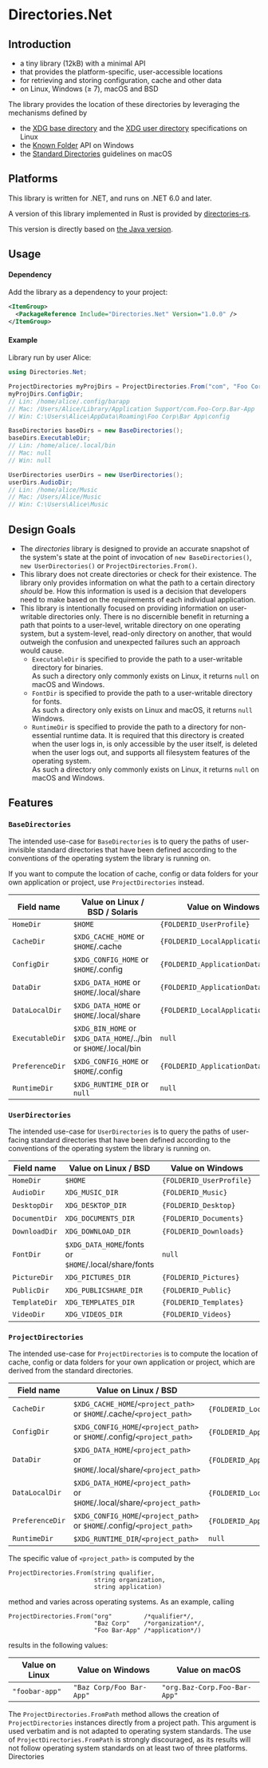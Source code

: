 # Directories.Net

## Introduction

- a tiny library (12kB) with a minimal API
- that provides the platform-specific, user-accessible locations
- for retrieving and storing configuration, cache and other data
- on Linux, Windows (≥ 7), macOS and BSD

The library provides the location of these directories by leveraging the mechanisms defined by
- the [XDG base directory](https://standards.freedesktop.org/basedir-spec/basedir-spec-latest.html) and
  the [XDG user directory](https://www.freedesktop.org/wiki/Software/xdg-user-dirs/) specifications on Linux
- the [Known Folder](https://msdn.microsoft.com/en-us/library/windows/desktop/dd378457.aspx) API on Windows
- the [Standard Directories](https://developer.apple.com/library/content/documentation/FileManagement/Conceptual/FileSystemProgrammingGuide/FileSystemOverview/FileSystemOverview.html#//apple_ref/doc/uid/TP40010672-CH2-SW6)
  guidelines on macOS

## Platforms

This library is written for .NET, and runs on .NET 6.0 and later.

A version of this library implemented in Rust is provided by [directories-rs](https://github.com/dirs-dev/directories-rs).

This version is directly based on [the Java version](https://github.com/dirs-dev/directories-jvm).

## Usage

#### Dependency

Add the library as a dependency to your project:

```xml
<ItemGroup>
  <PackageReference Include="Directories.Net" Version="1.0.0" />
</ItemGroup>
```

#### Example

Library run by user Alice:

```csharp
using Directories.Net;

ProjectDirectories myProjDirs = ProjectDirectories.From("com", "Foo Corp", "Bar App");
myProjDirs.ConfigDir;
// Lin: /home/alice/.config/barapp
// Mac: /Users/Alice/Library/Application Support/com.Foo-Corp.Bar-App
// Win: C:\Users\Alice\AppData\Roaming\Foo Corp\Bar App\config

BaseDirectories baseDirs = new BaseDirectories();
baseDirs.ExecutableDir;
// Lin: /home/alice/.local/bin
// Mac: null
// Win: null

UserDirectories userDirs = new UserDirectories();
userDirs.AudioDir;
// Lin: /home/alice/Music
// Mac: /Users/Alice/Music
// Win: C:\Users\Alice\Music
```

## Design Goals

- The _directories_ library is designed to provide an accurate snapshot of the
  system's state at the point of invocation of `new BaseDirectories()`, `new
  UserDirectories()` or `ProjectDirectories.From()`.
- This library does not create directories or check for their existence. The library only provides
  information on what the path to a certain directory _should_ be. How this information is used is
  a decision that developers need to make based on the requirements of each individual application.
- This library is intentionally focused on providing information on user-writable directories only.
  There is no discernible benefit in returning a path that points to a user-level, writable
  directory on one operating system, but a system-level, read-only directory on another, that would
  outweigh the confusion and unexpected failures such an approach would cause.
  - `ExecutableDir` is specified to provide the path to a user-writable directory for binaries.<br/>
    As such a directory only commonly exists on Linux, it returns `null` on macOS and Windows.
  - `FontDir` is specified to provide the path to a user-writable directory for fonts.<br/>
    As such a directory only exists on Linux and macOS, it returns `null` Windows.
  - `RuntimeDir` is specified to provide the path to a directory for non-essential runtime data.
    It is required that this directory is created when the user logs in, is only accessible by the
    user itself, is deleted when the user logs out, and supports all filesystem features of the
    operating system.<br/>
    As such a directory only commonly exists on Linux, it returns `null` on macOS and Windows.

## Features

### `BaseDirectories`

The intended use-case for `BaseDirectories` is to query the paths of user-invisible standard directories
that have been defined according to the conventions of the operating system the library is running on.

If you want to compute the location of cache, config or data folders for your own application or project, use `ProjectDirectories` instead.

| Field name     | Value on Linux / BSD / Solaris                                   | Value on Windows                  | Value on macOS                      |
| -------------- | ---------------------------------------------------------------- | --------------------------------- | ----------------------------------- |
| `HomeDir`      | `$HOME`                                                          | `{FOLDERID_UserProfile}`          | `$HOME`                             |
| `CacheDir`     | `$XDG_CACHE_HOME`  or `$HOME`/.cache                             | `{FOLDERID_LocalApplicationData}` | `$HOME`/Library/Caches              |
| `ConfigDir`    | `$XDG_CONFIG_HOME` or `$HOME`/.config                            | `{FOLDERID_ApplicationData}`      | `$HOME`/Library/Application Support |
| `DataDir`      | `$XDG_DATA_HOME`   or `$HOME`/.local/share                       | `{FOLDERID_ApplicationData}`      | `$HOME`/Library/Application Support |
| `DataLocalDir` | `$XDG_DATA_HOME`   or `$HOME`/.local/share                       | `{FOLDERID_LocalApplicationData}` | `$HOME`/Library/Application Support |
| `ExecutableDir`| `$XDG_BIN_HOME` or `$XDG_DATA_HOME`/../bin or `$HOME`/.local/bin | `null`                            | `null`                              |
| `PreferenceDir`| `$XDG_CONFIG_HOME` or `$HOME`/.config                            | `{FOLDERID_ApplicationData}`      | `$HOME`/Library/Preferences         |
| `RuntimeDir`   | `$XDG_RUNTIME_DIR` or `null`                                     | `null`                            | `null`                              |

### `UserDirectories`

The intended use-case for `UserDirectories` is to query the paths of user-facing standard directories
that have been defined according to the conventions of the operating system the library is running on.

| Field name    | Value on Linux / BSD                                 | Value on Windows         | Value on macOS        |
| ------------- | ---------------------------------------------------- | ------------------------ | --------------------- |
| `HomeDir`     | `$HOME`                                              | `{FOLDERID_UserProfile}` | `$HOME`               |
| `AudioDir`    | `XDG_MUSIC_DIR`                                      | `{FOLDERID_Music}`       | `$HOME`/Music         |
| `DesktopDir`  | `XDG_DESKTOP_DIR`                                    | `{FOLDERID_Desktop}`     | `$HOME`/Desktop       |
| `DocumentDir` | `XDG_DOCUMENTS_DIR`                                  | `{FOLDERID_Documents}`   | `$HOME`/Documents     |
| `DownloadDir` | `XDG_DOWNLOAD_DIR`                                   | `{FOLDERID_Downloads}`   | `$HOME`/Downloads     |
| `FontDir`     | `$XDG_DATA_HOME`/fonts or `$HOME`/.local/share/fonts | `null`                   | `$HOME`/Library/Fonts |
| `PictureDir`  | `XDG_PICTURES_DIR`                                   | `{FOLDERID_Pictures}`    | `$HOME`/Pictures      |
| `PublicDir`   | `XDG_PUBLICSHARE_DIR`                                | `{FOLDERID_Public}`      | `$HOME`/Public        |
| `TemplateDir` | `XDG_TEMPLATES_DIR`                                  | `{FOLDERID_Templates}`   | `null`                |
| `VideoDir`    | `XDG_VIDEOS_DIR`                                     | `{FOLDERID_Videos}`      | `$HOME`/Movies        |

### `ProjectDirectories`

The intended use-case for `ProjectDirectories` is to compute the location of cache, config or data folders for your own application or project,
which are derived from the standard directories.

| Field name      | Value on Linux / BSD                                                       | Value on Windows                                         | Value on macOS                                       |
| --------------- | -------------------------------------------------------------------------- | -------------------------------------------------------- | ---------------------------------------------------- |
| `CacheDir`      | `$XDG_CACHE_HOME`/`<project_path>` or `$HOME`/.cache/`<project_path>`      | `{FOLDERID_LocalApplicationData}`/`<project_path>`/cache | `$HOME`/Library/Caches/`<project_path>`              |
| `ConfigDir`     | `$XDG_CONFIG_HOME`/`<project_path>`  or `$HOME`/.config/`<project_path>`   | `{FOLDERID_ApplicationData}`/`<project_path>`/config     | `$HOME`/Library/Application Support/`<project_path>` |
| `DataDir`       | `$XDG_DATA_HOME`/`<project_path>` or `$HOME`/.local/share/`<project_path>` | `{FOLDERID_ApplicationData}`/`<project_path>`/data       | `$HOME`/Library/Application Support/`<project_path>` |
| `DataLocalDir`  | `$XDG_DATA_HOME`/`<project_path>` or `$HOME`/.local/share/`<project_path>` | `{FOLDERID_LocalApplicationData}`/`<project_path>`/data  | `$HOME`/Library/Application Support/`<project_path>` |
| `PreferenceDir` | `$XDG_CONFIG_HOME`/`<project_path>`  or `$HOME`/.config/`<project_path>`   | `{FOLDERID_ApplicationData}`/`<project_path>`/config     | `$HOME`/Library/Preferences/`<project_path>`         |
| `RuntimeDir`    | `$XDG_RUNTIME_DIR`/`<project_path>`                                        | `null`                                                   | `null`                                               |

The specific value of `<project_path>` is computed by the

    ProjectDirectories.From(string qualifier,
                            string organization,
                            string application)

method and varies across operating systems. As an example, calling

    ProjectDirectories.From("org"         /*qualifier*/,
                            "Baz Corp"    /*organization*/,
                            "Foo Bar-App" /*application*/)

results in the following values:


| Value on Linux | Value on Windows         | Value on macOS               |
| -------------- | ------------------------ | ---------------------------- |
| `"foobar-app"` | `"Baz Corp/Foo Bar-App"` | `"org.Baz-Corp.Foo-Bar-App"` |

The `ProjectDirectories.FromPath` method allows the creation of `ProjectDirectories` instances directly from a project path.
This argument is used verbatim and is not adapted to operating system standards.
The use of `ProjectDirectories.FromPath` is strongly discouraged, as its results will not follow operating system standards on at least two of three platforms.
 Directories
